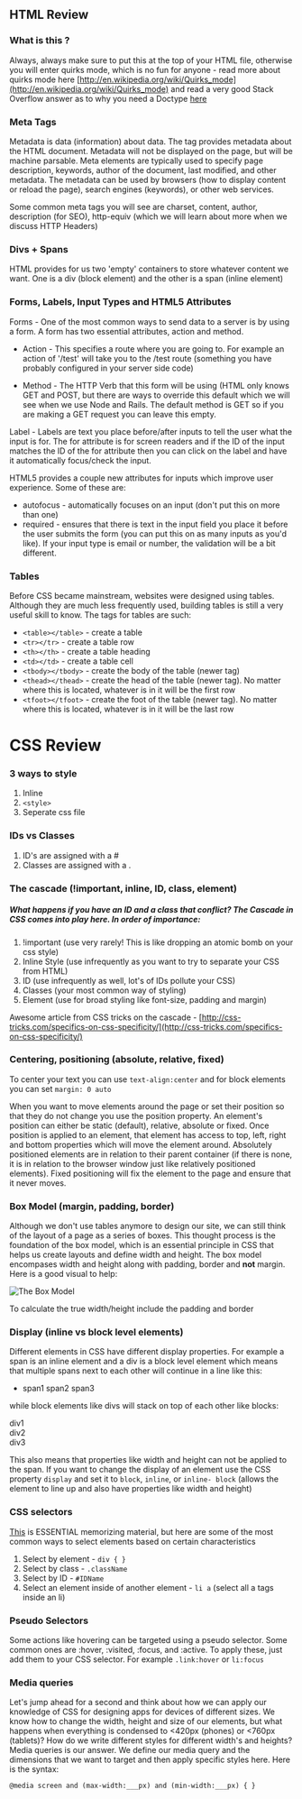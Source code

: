 ## HTML Review

### What is this <!DOCTYPE html>?

Always, always make sure to put this at the top of your HTML file, otherwise you will enter quirks mode, which is no fun for anyone - read more about quirks mode here [http://en.wikipedia.org/wiki/Quirks_mode](http://en.wikipedia.org/wiki/Quirks_mode) and read a very good Stack Overflow answer as to why you need a Doctype [here](http://stackoverflow.com/questions/6076432/why-do-i-need-a-doctype-what-does-it-do)

### Meta Tags

Metadata is data (information) about data. The <meta> tag provides metadata about the HTML document. Metadata will not be displayed on the page, but will be machine parsable. Meta elements are typically used to specify page description, keywords, author of the document, last modified, and other metadata. The metadata can be used by browsers (how to display content or reload the page), search engines (keywords), or other web services.

Some common meta tags you will see are charset, content, author, description (for SEO), http-equiv (which we will learn about more when we discuss HTTP Headers)

### Divs + Spans

HTML provides for us two 'empty' containers to store whatever content we want. One is a div (block element) and the other is a span (inline element)

### Forms, Labels, Input Types and HTML5 Attributes

Forms - One of the most common ways to send data to a server is by using a form. A form has two essential attributes, action and method.

* Action - This specifies a route where you are going to. For example an action of '/test' will take you to the /test route (something you have probably configured in your server side code)

* Method - The HTTP Verb that this form will be using (HTML only knows GET and POST, but there are ways to override this default which we will see when we use Node and Rails. The default method is GET so if you are making a GET request you can leave this empty.

Label - Labels are text you place before/after inputs to tell the user what the input is for. The for attribute is for screen readers and if the ID of the input matches the ID of the for attribute then you can click on the label and have it automatically focus/check the input.

HTML5 provides a couple new attributes for inputs which improve user experience. Some of these are:

* autofocus - automatically focuses on an input (don't put this on more than one)
* required - ensures that there is text in the input field you place it before the user submits the form (you can put this on as many inputs as you'd like). If your input type is email or number, the validation will be a bit different.

### Tables

Before CSS became mainstream, websites were designed using tables. Although they are much less frequently used, building tables is still a very useful skill to know. The tags for tables are such:

* `<table></table>` - create a table
* `<tr></tr>` - create a table row
* `<th></th>` - create a table heading
* `<td></td>` - create a table cell
* `<tbody></tbody>` - create the body of the table (newer tag)
* `<thead></thead>` - create the head of the table (newer tag). No matter where this is located, whatever is in it will be the first row
* `<tfoot></tfoot>` - create the foot of the table (newer tag). No matter where this is located, whatever is in it will be the last row

# CSS Review

### 3 ways to style

1. Inline
2. `<style>`
3. Seperate css file

### IDs vs Classes

1. ID's are assigned with a #
2. Classes are assigned with a .

### The cascade (!important, inline, ID, class, element)

##### What happens if you have an ID and a class that conflict? The Cascade in CSS comes into play here. In order of importance:

1. !important (use very rarely! This is like dropping an atomic bomb on your css style)
1. Inline Style (use infrequently as you want to try to separate your CSS from HTML)
2. ID (use infrequently as well, lot's of IDs pollute your CSS)
3. Classes (your most common way of styling)
4. Element (use for broad styling like font-size, padding and margin)

Awesome article from CSS tricks on the cascade - [http://css-tricks.com/specifics-on-css-specificity/](http://css-tricks.com/specifics-on-css-specificity/)

### Centering, positioning (absolute, relative, fixed)

To center your text you can use `text-align:center` and for block elements you can set `margin: 0 auto`

When you want to move elements around the page or set their position so that they do not change you use the position property. An element's position can either be static (default), relative, absolute or fixed. Once position is applied to an element, that element has access to top, left, right and bottom properties which will move the element around. Absolutely positioned elements are in relation to their parent container (if there is none, it is in relation to the browser window just like relatively positioned elements). Fixed positioning will fix the element to the page and ensure that it never moves.


### Box Model (margin, padding, border)

Although we don't use tables anymore to design our site, we can still think of the layout of a page as a series of boxes. This thought process is the foundation of the box model, which is an essential principle in CSS that helps us create layouts and define width and height. The box model encompases width and height along with padding, border and __not__ margin. Here is a good visual to help:

![The Box Model](http://guistuff.com/css/images/boxmodel.png)

To calculate the true width/height include the padding and border

### Display (inline vs block level elements)

Different elements in CSS have different display properties. For example a span is an inline element and a div is a block level element which means that multiple spans next to each other will continue in a line like this:

- span1 span2 span3

while block elements like divs will stack on top of each other like blocks:

div1
<br>
div2
<br>
div3

This also means that properties like width and height can not be applied to the span. If you want to change the display of an element use the CSS property `display` and set it to `block`, `inline`, or `inline- block` (allows the element to line up and also have properties like width and height)

### CSS selectors

[This](http://code.tutsplus.com/tutorials/the-30-css-selectors-you-must-memorize--net-16048) is ESSENTIAL memorizing material, but here are some of the most common ways to select elements based on certain characteristics

1. Select by element - `div { }`
2. Select by class - `.className`
3. Select by ID - `#IDName`
4. Select an element inside of another element - `li a` (select all a tags inside an li)

### Pseudo Selectors

Some actions like hovering can be targeted using a pseudo selector. Some common ones are :hover, :visited, :focus, and :active. To apply these, just add them to your CSS selector. For example `.link:hover` or `li:focus`

### Media queries

Let's jump ahead for a second and think about how we can apply our knowledge of CSS for designing apps for devices of different sizes. We know how to change the width, height and size of our elements, but what happens when everything is condensed to <420px (phones) or <760px (tablets)? How do we write different styles for different width's and heights? Media queries is our answer. We define our media query and the dimensions that we want to target and then apply specific styles here. Here is the syntax:

`@media screen and (max-width:___px) and (min-width:___px) { } `